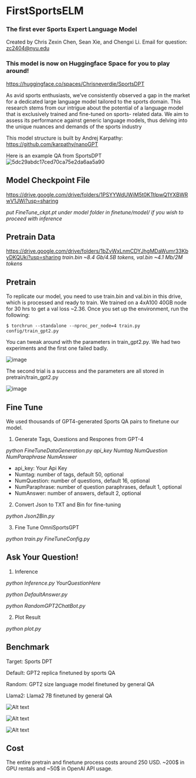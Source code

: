 # FirstSportsELM
### The first ever Sports Expert Language Model
  Created by Chris Zexin Chen, Sean Xie, and Chengxi Li.
  Email for question: zc2404@nyu.edu

### This model is now on Huggingface Space for you to play around!
https://huggingface.co/spaces/Chrisneverdie/SportsDPT

As avid sports enthusiasts, we’ve consistently observed a gap in the market for a dedicated
large language model tailored to the sports domain. This research stems from our intrigue
about the potential of a language model that is exclusively trained and fine-tuned on sports-
related data. We aim to assess its performance against generic language models, thus delving
into the unique nuances and demands of the sports industry

This model structure is built by Andrej Karpathy: https://github.com/karpathy/nanoGPT

Here is an example QA from SportsDPT
![5dc29abdc17ced70ca75e2da6aa5a90](https://github.com/chrischenhub/FirstSportsELM/assets/99419764/db5f6287-8d4f-4c43-9843-de70f726d32b)

## Model Checkpoint File

https://drive.google.com/drive/folders/1PSYYWdUWiM5t0KTtlpwQ1YXBWRwV1JWi?usp=sharing

*put FineTune_ckpt.pt under model folder in finetune/model/ if you wish to proceed with inference*

## Pretrain Data 

https://drive.google.com/drive/folders/1bZvWxLnmCDYJhgMDaWumr33KbyDKQUki?usp=sharing
*train.bin ~8.4 Gb/4.5B tokens, val.bin ~4.1 Mb/2M tokens*


## Pretrain
To replicate our model, you need to use train.bin and val.bin in this drive, which is processed and ready to train.
We trained on a 4xA100 40GB node for 30 hrs to get a val loss ~2.36. Once you set up the environment, run the following:

```$ torchrun --standalone --nproc_per_node=4 train.py config/train_gpt2.py```

You can tweak around with the parameters in train_gpt2.py. We had two experiments and the first one failed badly. 

![image](https://github.com/chrischenhub/FirstSportsELM/assets/99419764/e99ee0bd-b49a-421b-808f-796ea90a3f32)

The second trial is a success and the parameters are all stored in pretrain/train_gpt2.py

![image](https://github.com/chrischenhub/FirstSportsELM/assets/99419764/fdd474ef-c11e-4ae9-af58-4c2632bfcd5b)



## Fine Tune

We used thousands of GPT4-generated Sports QA pairs to finetune our model.

1. Generate Tags, Questions and Respones from GPT-4

*python FineTuneDataGeneration.py api_key Numtag NumQuestion NumParaphrase NumAnswer*

* api_key: Your Api Key
* Numtag: number of tags, default 50, optional
* NumQuestion: number of questions, default 16, optional   
* NumParaphrase: number of question paraphrases, default 1, optional  
* NumAnswer: number of answers, default 2, optional 

2. Convert Json to TXT and Bin for fine-tuning

*python Json2Bin.py*

3. Fine Tune OmniSportsGPT

*python train.py FineTuneConfig.py*


## Ask Your Question!

1. Inference

*python Inference.py YourQuestionHere*

*python DefaultAnswer.py*

*python RandomGPT2ChatBot.py*

2. Plot Result

*python plot.py*

## Benchmark
  Target: Sports DPT
  
  Default: GPT2 replica finetuned by sports QA
  
  Random: GPT2 size language model finetuned by general QA
  
  Llama2: Llama2 7B finetuned by general QA
  
![Alt text](image-2.png)

![Alt text](image.png)

![Alt text](image-1.png)

## Cost
The entire pretrain and finetune process costs around 250 USD. ~200$ in GPU rentals and ~50$ in OpenAI API usage.
